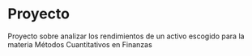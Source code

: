 # Proyecto
Proyecto sobre analizar los rendimientos de un activo escogido para la materia Métodos Cuantitativos en Finanzas 
